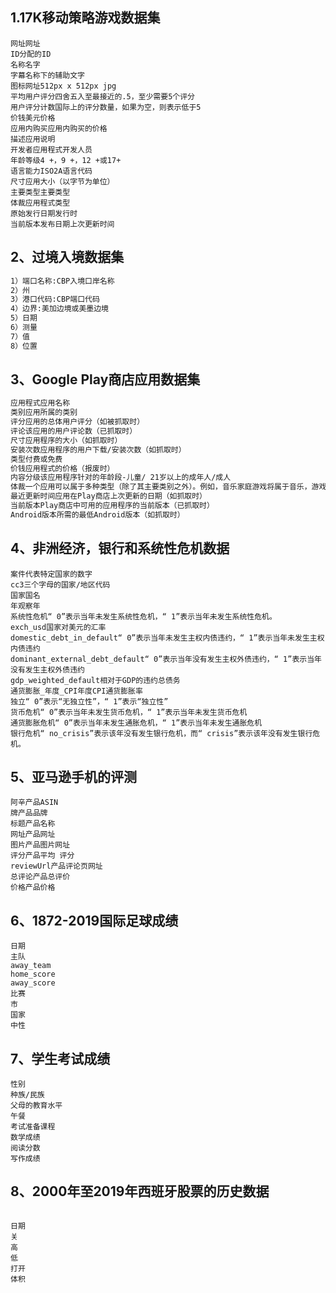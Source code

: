 ## 1.17K移动策略游戏数据集

```
网址网址
ID分配的ID
名称名字
字幕名称下的辅助文字
图标网址512px x 512px jpg
平均用户评分四舍五入至最接近的.5，至少需要5个评分
用户评分计数国际上的评分数量，如果为空，则表示低于5
价钱美元价格
应用内购买应用内购买的价格
描述应用说明
开发者应用程式开发人员
年龄等级4 +，9 +，12 +或17+
语言能力ISO2A语言代码
尺寸应用大小（以字节为单位）
主要类型主要类型
体裁应用程式类型
原始发行日期发行时
当前版本发布日期上次更新时间

```



## 2、过境入境数据集

```txt
1）端口名称:CBP入境口岸名称
2）州
3）港口代码:CBP端口代码
4）边界:美加边境或美墨边境
5）日期
6）测量
7）值
8）位置
```

## 3、Google Play商店应用数据集

```txt
应用程式应用名称
类别应用所属的类别
评分应用的总体用户评分（如被抓取时）
评论该应用的用户评论数（已抓取时）
尺寸应用程序的大小（如抓取时）
安装次数应用程序的用户下载/安装次数（如抓取时）
类型付费或免费
价钱应用程式的价格（报废时）
内容分级该应用程序针对的年龄段-儿童/ 21岁以上的成年人/成人
体裁一个应用可以属于多种类型（除了其主要类别之外）。例如，音乐家庭游戏将属于音乐，游戏，家庭类型。
最近更新时间应用在Play商店上次更新的日期（如抓取时）
当前版本Play商店中可用的应用程序的当前版本（已抓取时）
Android版本所需的最低Android版本（如抓取时）
```

## 4、非洲经济，银行和系统性危机数据

```
案件代表特定国家的数字
cc3三个字母的国家/地区代码
国家国名
年观察年
系统性危机“ 0”表示当年未发生系统性危机，“ 1”表示当年未发生系统性危机。
exch_usd国家对美元的汇率
domestic_debt_in_default“ 0”表示当年未发生主权内债违约，“ 1”表示当年未发生主权内债违约
dominant_external_debt_default“ 0”表示当年没有发生主权外债违约，“ 1”表示当年没有发生主权外债违约
gdp_weighted_default相对于GDP的违约总债务
通货膨胀_年度_CPI年度CPI通货膨胀率
独立“ 0”表示“无独立性”，“ 1”表示“独立性”
货币危机“ 0”表示当年未发生货币危机，“ 1”表示当年未发生货币危机
通货膨胀危机“ 0”表示当年未发生通胀危机，“ 1”表示当年未发生通胀危机
银行危机“ no_crisis”表示该年没有发生银行危机，而“ crisis”表示该年没有发生银行危机。

```

## 5、亚马逊手机的评测

```
阿辛产品ASIN
牌产品品牌
标题产品名称
网址产品网址
图片产品图片网址
评分产品平均 评分
reviewUrl产品评论页网址
总评论产品总评价
价格产品价格
```

## 6、1872-2019国际足球成绩

```
日期
主队
away_team
home_score
away_score
比赛
市
国家
中性
```

## 7、学生考试成绩

```
性别
种族/民族
父母的教育水平
午餐
考试准备课程
数学成绩
阅读分数
写作成绩
```

## 8、2000年至2019年西班牙股票的历史数据

```

日期
关
高
低
打开
体积
```

